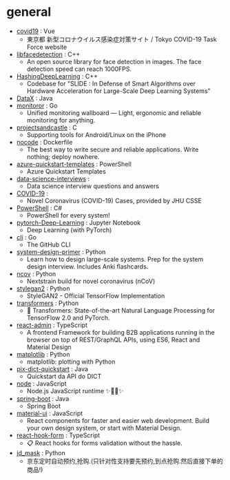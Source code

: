 # general
- [covid19](https://github.com/tokyo-metropolitan-gov/covid19) : Vue
  - 東京都 新型コロナウイルス感染症対策サイト / Tokyo COVID-19 Task Force website
- [libfacedetection](https://github.com/ShiqiYu/libfacedetection) : C++
  - An open source library for face detection in images. The face detection speed can reach 1000FPS.
- [HashingDeepLearning](https://github.com/keroro824/HashingDeepLearning) : C++
  - Codebase for "SLIDE : In Defense of Smart Algorithms over Hardware Acceleration for Large-Scale Deep Learning Systems"
- [DataX](https://github.com/alibaba/DataX) : Java
- [monitoror](https://github.com/monitoror/monitoror) : Go
  - Unified monitoring wallboard — Light, ergonomic and reliable monitoring for anything.
- [projectsandcastle](https://github.com/corellium/projectsandcastle) : C
  - Supporting tools for Android/Linux on the iPhone
- [nocode](https://github.com/kelseyhightower/nocode) : Dockerfile
  - The best way to write secure and reliable applications. Write nothing; deploy nowhere.
- [azure-quickstart-templates](https://github.com/Azure/azure-quickstart-templates) : PowerShell
  - Azure Quickstart Templates
- [data-science-interviews](https://github.com/alexeygrigorev/data-science-interviews) : 
  - Data science interview questions and answers
- [COVID-19](https://github.com/CSSEGISandData/COVID-19) : 
  - Novel Coronavirus (COVID-19) Cases, provided by JHU CSSE
- [PowerShell](https://github.com/PowerShell/PowerShell) : C#
  - PowerShell for every system!
- [pytorch-Deep-Learning](https://github.com/Atcold/pytorch-Deep-Learning) : Jupyter Notebook
  - Deep Learning (with PyTorch)
- [cli](https://github.com/cli/cli) : Go
  - The GitHub CLI
- [system-design-primer](https://github.com/donnemartin/system-design-primer) : Python
  - Learn how to design large-scale systems. Prep for the system design interview. Includes Anki flashcards.
- [ncov](https://github.com/nextstrain/ncov) : Python
  - Nextstrain build for novel coronavirus (nCoV)
- [stylegan2](https://github.com/NVlabs/stylegan2) : Python
  - StyleGAN2 - Official TensorFlow Implementation
- [transformers](https://github.com/huggingface/transformers) : Python
  - 🤗 Transformers: State-of-the-art Natural Language Processing for TensorFlow 2.0 and PyTorch.
- [react-admin](https://github.com/marmelab/react-admin) : TypeScript
  - A frontend Framework for building B2B applications running in the browser on top of REST/GraphQL APIs, using ES6, React and Material Design
- [matplotlib](https://github.com/matplotlib/matplotlib) : Python
  - matplotlib: plotting with Python
- [pix-dict-quickstart](https://github.com/bacen/pix-dict-quickstart) : Java
  - Quickstart da API do DICT
- [node](https://github.com/nodejs/node) : JavaScript
  - Node.js JavaScript runtime ✨🐢🚀✨
- [spring-boot](https://github.com/spring-projects/spring-boot) : Java
  - Spring Boot
- [material-ui](https://github.com/mui-org/material-ui) : JavaScript
  - React components for faster and easier web development. Build your own design system, or start with Material Design.
- [react-hook-form](https://github.com/react-hook-form/react-hook-form) : TypeScript
  - 📋 React hooks for forms validation without the hassle.
- [jd_mask](https://github.com/zhou-xiaojun/jd_mask) : Python
  - 京东定时自动预约,抢购.(只针对性支持要先预约,到点抢购.然后直接下单的商品!)

